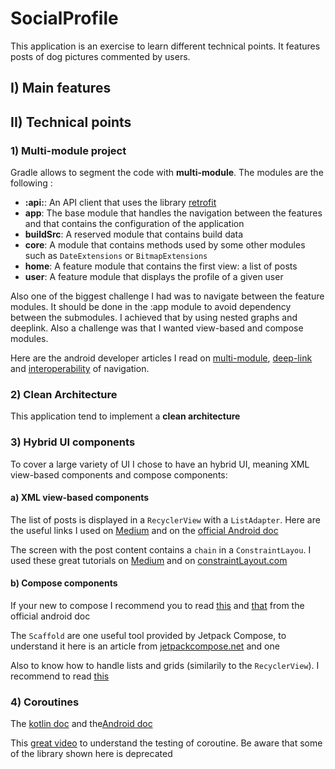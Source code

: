 # SocialProfile

This application is an exercise to learn different technical points. It features posts of dog pictures commented by users.

## I) Main features

## II) Technical points

### 1) Multi-module project
Gradle allows to segment the code with **multi-module**. The modules are the following :
- **:api:**: An API client that uses the library [retrofit](https://square.github.io/retrofit/)
- **app**: The base module that handles the navigation between the features and that contains the configuration of the application
- **buildSrc**: A reserved module that contains build data
- **core**: A module that contains methods used by some other modules such as `DateExtensions` or `BitmapExtensions`
- **home**: A feature module that contains the first view: a list of posts 
- **user**: A feature module that displays the profile of a given user

Also one of the biggest challenge I had was to navigate between the feature modules. 
It should be done in the :app module to avoid dependency between the submodules.
I achieved that by using nested graphs and deeplink. Also a challenge was that I wanted view-based and compose modules.

Here are the android developer articles I read on [multi-module](https://developer.android.com/guide/navigation/navigation-multi-module), [deep-link](https://developer.android.com/guide/navigation/navigation-deep-link) and [interoperability](https://developer.android.com/jetpack/compose/navigation#interoperability) of navigation. 

### 2) Clean Architecture
This application tend to implement a **clean architecture**

### 3) Hybrid UI components
To cover a large variety of UI I chose to have an hybrid UI, meaning XML view-based components and compose components:

#### a) XML view-based components 
The list of posts is displayed in a `RecyclerView` with a `ListAdapter`. Here are the useful links I used on [Medium](https://medium.com/geekculture/android-listadapter-a-better-implementation-for-the-recyclerview-1af1826a7d21) and on the [official Android doc](https://developer.android.com/reference/androidx/recyclerview/widget/ListAdapter)


The screen with the post content contains a `chain` in a `ConstraintLayou`. I used these great tutorials on [Medium](https://medium.com/@nomanr/constraintlayout-chains-4f3b58ea15bb) and on [constraintLayout.com](https://constraintlayout.com/basics/create_chains.html)

#### b) Compose components

If your new to compose I recommend you to read [this](https://developer.android.com/jetpack/compose/layouts/basics) and [that](https://developer.android.com/jetpack/compose/layouts/material) from the official android doc

The `Scaffold` are one useful tool provided by Jetpack Compose, to understand it here is an article from [jetpackcompose.net](https://www.jetpackcompose.net/scaffold) and one 

Also to know how to handle lists and grids (similarily to the `RecyclerView`). I recommend to read [this](https://developer.android.com/jetpack/compose/lists)

### 4) Coroutines 

The [kotlin doc](https://kotlinlang.org/docs/coroutines-guide.html) and the[Android doc](https://developer.android.com/kotlin/coroutines)

This [great video](https://www.youtube.com/watch?v=KMb0Fs8rCRs&t) to understand the testing of coroutine. Be aware that some of the library shown here is deprecated
